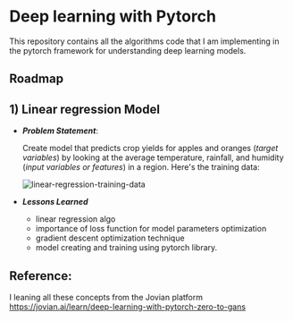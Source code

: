 
# Deep learning with Pytorch

This repository contains all the algorithms code that I am implementing in the pytorch framework for understanding deep learning models.

## Roadmap

## 1) Linear regression Model 
  - ***Problem Statement***:

    Create  model that predicts crop yields for apples and oranges (*target variables*) by looking at the average temperature, rainfall, and humidity (*input variables or features*) in a region. Here's the training data:

    ![linear-regression-training-data](https://i.imgur.com/6Ujttb4.png)

  - ***Lessons Learned***
    - linear regression algo
    - importance of loss function for model parameters optimization
    - gradient descent optimization technique
    - model creating and training using pytorch library.







## Reference:

I leaning all these concepts from the Jovian platform https://jovian.ai/learn/deep-learning-with-pytorch-zero-to-gans